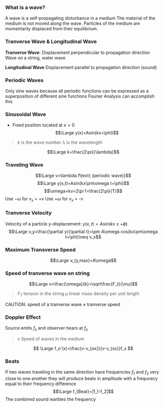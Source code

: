### What is a wave?
A wave is a self-propagating disturbance in a medium
The material of the medium is not moved along the wave.
Particles of the medium are momentarily displaced from their equilibrium. 

### Tranverse Wave & Longitudinal Wave
**Tranverse Wave**:
Displacement perpendicular to propagation direction
Wave on a string, water wave

**Longitudinal Wave**
Displacement parallel to propagation direction
(sound)

### Periodic Waves
Only sine waves because all periodic functions can be expressed as a superposition of different sine functions
Fourier Analysis can accomplish this

### Sinusoidal Wave
- Fixed position located at $x=0$
$$\Large y(x)=Asin(kx+\phi)$$
> $k$ is the wave number
> $\lambda$ is the wavelength

$$\Large k=\frac{2\pi}{\lambda}$$
### Traveling Wave
$$\Large v=\lambda f\text{ (periodic wave)}$$
$$\Large y(x,t)=Asin(kx\pm\omega t+\phi)$$
$$\omega=kv=2\pi f=\frac{2\pi}{T}$$
Use $-\omega$ for $v_x$ = $+v$ 
Use $+\omega$ for $v_x$ = -$v$

### Tranverse Velocity
Velocity of a particle
y-displacement: $y(x,t)=Asin(kx\pm+\phi)$
$$\Large v_y=\frac{\partial y}{\partial t}=\pm A\omega cos(kx\pm\omega t+\phi)\neq v_x$$
### Maximum Transverse Speed
$$\Large v_{y,max}=A\omega$$
### Speed of tranverse wave on string
$$\Large v=\frac{\omega}{k}=\sqrt\frac{F_t}{\mu}$$
> $F_T$ tension in the string
> $\mu$ linear mass density per unit length

CAUTION: speed of a tranverse wave $\neq$ tranverse speed

### Doppler Effect
Source emits $f_s$ and observer hears at $f_o$ 
> v Speed of waves in the medium
> 
$$
\Large f_o'(x)=\frac{v-v_{ox}}{v-v_{sx}}f_s
$$

### Beats
If two waves traveling in the same direction have frequencies $f_1$ and $f_2$ very close to one another they will produce beats in amplitude with a frequnecy equal to their frequency difference 
$$\Large f_{Beat}=|f_1-f_2|$$
The combined sound warbles the frequency